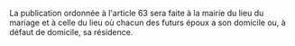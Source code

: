   
La publication ordonnée à l'article 63 sera faite à la mairie du lieu du mariage et à celle du lieu où chacun des futurs époux a son domicile ou, à défaut de domicile, sa résidence.  

  
